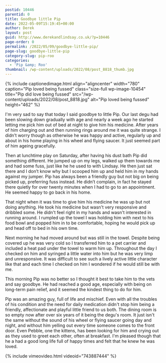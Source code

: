 ```yaml
---
postid: 10446
parentid: 0
title: Goodbye little Pip
date: 2022-05-09T15:19:45+00:00
author: Derek
layout: post
guid: http://www.derekandlindsay.co.uk/?p=10446
page-order: 0
permalink: /2022/05/09/goodbye-little-pip/
page-slug: goodbye-little-pip
category-slug: pip-roo
categories:
  - 'Pip &amp; Roo'
thumbnail: /wp-content/uploads/2022/08/post_8818_thumb.jpg
---
```

{% include captionedimage.html align="aligncenter" width="780" caption="Pip loved being fussed" class="size-full wp-image-10454" title="Pip did love being fussed" src="/wp-content/uploads/2022/08/post_8818.jpg" alt="Pip loved being fussed" height="462" %} 

I'm very sad to say that today I said goodbye to little Pip. Our last degu had been slowing down gradually with age and nearly a week ago he started letting me pick him out of bed at night to give him his medicine. After years of him charging out and then running rings around me it was quite strange. I didn’t worry though as otherwise he was happy and active, regularly up and about in his home playing in his wheel and flying saucer. It just seemed part of him ageing gracefully. 

Then at lunchtime play on Saturday, after having his dust bath Pip did something different. He jumped up on my legs, walked up them towards me and had some fuss, just like he he used to with Lindsay. He then just sat there and I don’t know why but I scooped him up and held him in my hands against my jumper. Pip has always been a friendly guy but not big on being picked up, preferring fuss instead. He didn’t complain, in fact he stayed there quietly for over twenty minutes when I had to go to an appointment. He seemed happy to go back in his home.

That night when it was time to give him his medicine he was up but not doing anything. He took his medicine but wasn't very responsive and dribbled some. He didn't feel right in my hands and wasn't interested in running around. I rumpled up the towel I was holding him with next to his food bowl and popped him in to be comfortable, hoping he would pick up and head off to bed in his own time.

Next morning he had moved around but was still in the towel. Despite being covered up he was very cold so I transferred him to a pet carrier and included a heat pad under the towel to warm him up. Throughout the day I checked on him and syringed a little water into him but he was very limp and unresponsive. It was difficult to see such a lively active little character like that and each time I checked on him I wondered if he would still be with me.

This morning Pip was no better so I thought it best to take him to the vets and say goodbye. He had reached a good age, especially with being on long-term pain relief, and it seemed the kindest thing to do for him. 

Pip was an amazing guy, full of life and mischief. Even with all the troubles of his condition and the need for daily medication didn't stop him being a friendly, affectionate and playful little friend to us both. The dining room is so empty now after over six years of it being the degu's room. It just isn't the same without the sound of his wheel or flying saucer going day and night, and without him yelling out every time someone comes to the front door. Even Pebble, one the kittens, has been looking for him and crying out as they used to greet each other, often at breakfast. I'm pleased though that he a had a good long life full of happy times and felt that he knew he was loved.

{% include vimeovideo.html videoid="743887444" %}